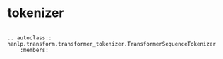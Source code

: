 # tokenizer


```{eval-rst}

.. autoclass:: hanlp.transform.transformer_tokenizer.TransformerSequenceTokenizer
	:members:

```
